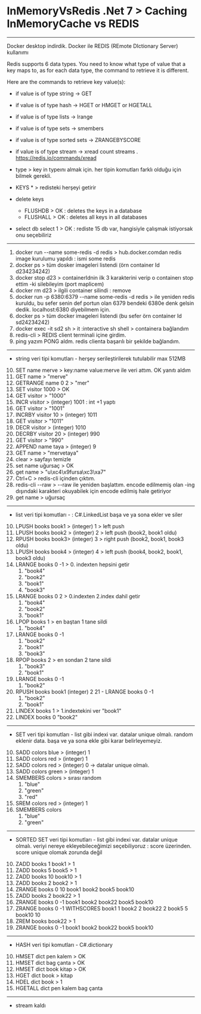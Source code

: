 # InMemoryVsRedis .Net 7 >  Caching InMemoryCache vs REDIS

------------------------------------------------------------------------------------------------------------------------------------

Docker desktop indirdik. Docker ile REDIS (REmote DIctionary Server) kullanımı


Redis supports 6 data types. You need to know what type of value that a key maps to, as for each data type, the command to retrieve it is different.

Here are the commands to retrieve key value(s):

- if value is of type string -> GET <key>
- if value is of type hash -> HGET or HMGET or HGETALL <key>
- if value is of type lists -> lrange <key> <start> <end>
- if value is of type sets -> smembers <key>
- if value is of type sorted sets -> ZRANGEBYSCORE <key> <min> <max>
- if value is of type stream -> xread count <count> streams <key> <ID>. https://redis.io/commands/xread


- type <key>   > key in typeını almak için. her tipin komutları farklı olduğu için bilmek gerekli.  
- KEYS * > redisteki herşeyi getirir
- delete keys
	- FLUSHDB > OK : deletes the keys in a database
	- FLUSHALL > OK : deletes all keys in all databases
- select db
	select 1 > OK : rediste 15 db var, hangisiyle çalışmak istiyorsak onu seçebiliriz


------------------------------------------------------------------------------------------------------------------------------------


1. docker run --name some-redis -d redis > hub.docker.comdan redis image kurulumu yapıldı : ismi some redis 
2. docker ps >	tüm dosker imageleri listendi (örn container Id d234234242)
3. docker stop d23 > containerIdnin ilk 3 karakterini verip o containerı stop ettim -ki silebileyim (port maplicem)
4. docker rm d23 > ilgili container silindi : remove
5. docker run -p 6380:6379 --name some-redis -d redis > ile yeniden redis kuruldu, bu sefer senin def portun olan 6379 bendeki 6380e denk gelsin dedik. localhost:6380 diyebilmem için.
6. docker ps > tüm docker imageleri listendi (bu sefer örn container Id sd24234242)
7. docker exec -it sd2 sh > it :interactive sh shell > containera bağlandım
8. redis-cli > REDIS client terminali içine girdim.
9. ping yazım PONG aldm. redis clienta başarılı bir şekilde  bağlandım.


------------------------------------------------------------------------------------------------------------------------------------

- string veri tipi komutları - herşey serileştirilerek tutulabilir max 512MB

10. SET name merve > key:name value:merve ile veri attım. OK yanıtı aldım
11. GET name > "merve"
12. GETRANGE name 0 2 > "mer"
13. SET visitor 1000 > OK
14. GET visitor > "1000"
15. INCR visitor > (integer) 1001  : int +1 yaptı
16. GET visitor > "1001"
17. INCRBY visitor 10 > (integer) 1011
18. GET visitor > "1011"
19. DECR visitor > (integer) 1010
20. DECRBY visitor 20 > (integer) 990
21. GET visitor > "990"
22. APPEND name taya > (integer) 9
23. GET name > "mervetaya"
24. clear > sayfayı temizle
25. set name uğursaç > OK
26. get name > "u\xc4\x9fursa\xc3\xa7"
27. Ctrl+C > redis-cli içinden çıktım. 
28. redis-cli --raw > --raw ile yeniden başlattım. encode edilmemiş olan -ing dışındaki karakteri okuyabilek için encode edilmiş hale getiriyor
29.  get name > uğursaç

------------------------------------------------------------------------------------------------------------------------------------

- list veri tipi komutları - : C#.LinkedList  başa ve ya sona ekler ve siler

10. LPUSH books book1 > (integer) 1 > left push
11. LPUSH books book2 > (integer) 2 > left push  (book2, book1 oldu)
12. RPUSH books book3> (integer) 3 > right push (book2, book1, book3 oldu)
13. LPUSH books book4 > (integer) 4 > left push (book4, book2, book1, book3 oldu)
14. LRANGE books 0 -1 > 0. indexten hepsini getir
	1) "book4"
	2) "book2"
	3) "book1"
	4) "book3"
15. LRANGE books 0 2 > 0.indexten 2.index dahil getir
	1) "book4"
	2) "book2"
	3) "book1"
16. LPOP books 1 >  en baştan 1 tane sildi
	1) "book4"
17. LRANGE books 0 -1
	1) "book2"
	2) "book1"
	3) "book3"
18. RPOP books 2 > en sondan 2 tane sildi
	1) "book3"
	2) "book1"
19. LRANGE books 0 -1
	1) "book2"
20. RPUSH books book1 
	(integer) 2
21 - LRANGE books 0 -1
	1) "book2"
	2) "book1"
22. LINDEX books 1 > 1.indextekini ver
	"book1"
23. LINDEX books 0
	"book2"

------------------------------------------------------------------------------------------------------------------------------------

- SET veri tipi komutları - list gibi indexi var. datalar unique olmalı.  random eklenir data. başa ve ya sona ekle gibi karar belirleyemeyiz.

10. SADD colors blue > (integer) 1
11. SADD colors red > (integer) 1
12. SADD colors red > (integer) 0 -> datalar unique olmalı. 
13. SADD colors green > (integer) 1
14. SMEMBERS colors > sırası random
	1) "blue"
	2) "green"
	3) "red"
15. SREM colors red > (integer) 1
16. SMEMBERS colors
	1) "blue"
	2) "green"

------------------------------------------------------------------------------------------------------------------------------------

- SORTED SET veri tipi komutları - list gibi indexi var. datalar unique olmalı.  veriyi nereye ekleyebileceğimizi seçebiliyoruz : score üzerinden. score unique olomak zorunda değil

10. ZADD books 1 book1 > 1
11. ZADD books 5 book5 > 1
12. ZADD books 10 book10 > 1
13. ZADD books 2 book2 > 1
14. ZRANGE books 0 10
	book1
	book2
	book5
	book10
15. ZADD books 2 book22 > 1
16. ZRANGE books 0 -1
	book1
	book2
	book22
	book5
	book10
17.  ZRANGE books 0 -1 WITHSCORES
	book1
	1
	book2
	2
	book22
	2
	book5
	5
	book10
	10
18. ZREM books book22 > 1
19. ZRANGE books 0 -1
	book1
	book2
	book22
	book5
	book10

------------------------------------------------------------------------------------------------------------------------------------

- HASH veri tipi komutları - C#.dictionary 

10. HMSET dict pen kalem > OK
11. HMSET dict bag çanta > OK
12. HMSET dict book kitap > OK
13. HGET dict book > kitap
14. HDEL dict book > 1
15. HGETALL dict
	pen
	kalem
	bag
	çanta


------------------------------------------------------------------------------------------------------------------------------------

- stream kaldı 



